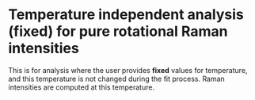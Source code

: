 # Temperature independent analysis (fixed) for pure rotational Raman intensities

This is for analysis where the user provides **fixed** values for temperature, and this temperature is not changed  during the fit process. Raman intensities are computed at this temperature.

